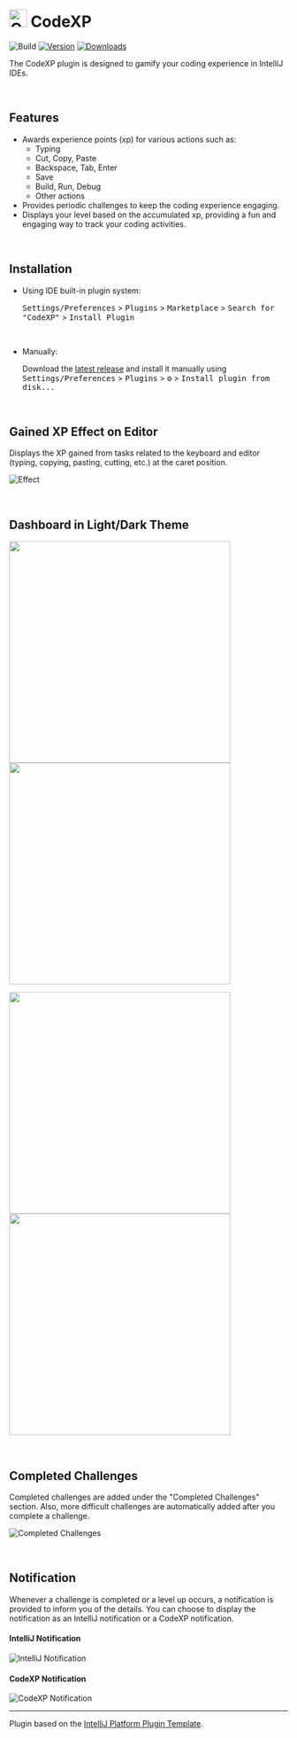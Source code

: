 # <img src="https://github.com/ILoveGameCoding/intellij-codexp/blob/main/images/codexp.png" alt="CodeXP" width="32" height="32"/>  CodeXP

![Build](https://github.com/ILoveGameCoding/intellij-codexp/workflows/Build/badge.svg)
[![Version](https://img.shields.io/jetbrains/plugin/v/21896-codexp.svg)](https://plugins.jetbrains.com/plugin/21896-codexp)
[![Downloads](https://img.shields.io/jetbrains/plugin/d/21896-codexp.svg)](https://plugins.jetbrains.com/plugin/21896-codexp)

<!-- Plugin description -->
The CodeXP plugin is designed to gamify your coding experience in IntelliJ IDEs.

<br>

## Features

- Awards experience points (xp) for various actions such as:
  - Typing
  - Cut, Copy, Paste
  - Backspace, Tab, Enter
  - Save
  - Build, Run, Debug
  - Other actions
- Provides periodic challenges to keep the coding experience engaging.
- Displays your level based on the accumulated xp, providing a fun and engaging way to track your coding activities.
<!-- Plugin description end -->

<br>

## Installation

- Using IDE built-in plugin system:

  <kbd>Settings/Preferences</kbd> > <kbd>Plugins</kbd> > <kbd>Marketplace</kbd> > <kbd>Search for "CodeXP"</kbd> >
  <kbd>Install Plugin</kbd>

  <br>

- Manually:

  Download the [latest release](https://github.com/ILoveGameCoding/intellij-codexp/releases/latest) and install it
  manually using
  <kbd>Settings/Preferences</kbd> > <kbd>Plugins</kbd> > <kbd>⚙️</kbd> > <kbd>Install plugin from disk...</kbd>

<br>

## Gained XP Effect on Editor

Displays the XP gained from tasks related to the keyboard and editor (typing, copying, pasting, cutting, etc.) at the
caret position.

![Effect](https://github.com/ILoveGameCoding/intellij-codexp/blob/main/images/gained_xp_effect.gif)

<br>

## Dashboard in Light/Dark Theme

<p float="left">
  <img src="https://github.com/ILoveGameCoding/intellij-codexp/blob/main/images/dashboard_light_1.png" width="400" />
  <img src="https://github.com/ILoveGameCoding/intellij-codexp/blob/main/images/dashboard_light_2.png" width="400" />
</p>
<p float="left">
  <img src="https://github.com/ILoveGameCoding/intellij-codexp/blob/main/images/dashboard_dark_1.png" width="400" />
  <img src="https://github.com/ILoveGameCoding/intellij-codexp/blob/main/images/dashboard_dark_2.png" width="400" />
</p>

<br>

## Completed Challenges

Completed challenges are added under the "Completed Challenges" section. Also, more difficult challenges are automatically added after you complete a challenge.

![Completed Challenges](https://github.com/ILoveGameCoding/intellij-codexp/blob/main/images/completed_challenges.png)

<br>

## Notification
Whenever a challenge is completed or a level up occurs, a notification is provided to inform you of the details. You can choose to display the notification as an IntelliJ notification or a CodeXP notification.

#### IntelliJ Notification
![IntelliJ Notification](https://github.com/ILoveGameCoding/intellij-codexp/blob/main/images/intellij_notification.jpg)

#### CodeXP Notification
![CodeXP Notification](https://github.com/ILoveGameCoding/intellij-codexp/blob/main/images/codexp_notification.png)

---
Plugin based on the [IntelliJ Platform Plugin Template][template].

[template]: https://github.com/JetBrains/intellij-platform-plugin-template
[docs:plugin-description]: https://plugins.jetbrains.com/docs/intellij/plugin-user-experience.html#plugin-description-and-presentation